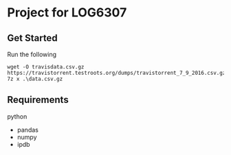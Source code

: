 # Project for LOG6307

## Get Started
Run the following
```
wget -O travisdata.csv.gz https://travistorrent.testroots.org/dumps/travistorrent_7_9_2016.csv.gz
7z x .\data.csv.gz
```

## Requirements
python
- pandas
- numpy
- ipdb
